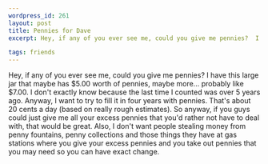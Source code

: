 ```yaml
--- 
wordpress_id: 261
layout: post
title: Pennies for Dave
excerpt: Hey, if any of you ever see me, could you give me pennies?  I have this large jar that maybe has $5.00 worth of pennies, maybe more... probably like $7.00.  I don't exactly know because the last time I counted was over 5 years ago.  Anyway, I want to try to fill it in four years with pennies.  That's about 20 cents a day (based on really rough estimates).  So anyway, if you guys could just give me all your excess pennies that you'd rather not have to deal with, that would be great.  Also, I don't want people stealing money from penny fountains, penny collections and those things they have at gas stations where you give your excess pennies and you take out pennies that you may need so you can have exact change.

tags: friends
---
```


Hey, if any of you ever see me, could you give me pennies?  I have this large jar that maybe has $5.00 worth of pennies, maybe more... probably like $7.00.  I don't exactly know because the last time I counted was over 5 years ago.  Anyway, I want to try to fill it in four years with pennies.  That's about 20 cents a day (based on really rough estimates).  So anyway, if you guys could just give me all your excess pennies that you'd rather not have to deal with, that would be great.  Also, I don't want people stealing money from penny fountains, penny collections and those things they have at gas stations where you give your excess pennies and you take out pennies that you may need so you can have exact change.
